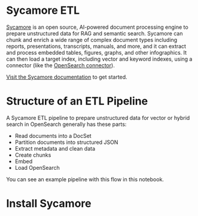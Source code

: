 # Sycamore ETL

[Sycamore](https://github.com/aryn-ai/sycamore) is an open source, AI-powered document processing engine to prepare unstructured data for RAG and semantic search. Sycamore can chunk and enrich a wide range of complex document types including reports, presentations, transcripts, manuals, and more, and it can extract and process embedded tables, figures, graphs, and other infographics. It can then load a target index, including vector and keyword indexes, using a connector (like the [OpenSearch connector](https://sycamore.readthedocs.io/en/stable/sycamore/connectors/opensearch.html)). 

[Visit the Sycamore documentation](https://sycamore.readthedocs.io/en/stable/sycamore/get_started.html) to get started.

# Structure of an ETL Pipeline

A Sycamore ETL pipeline to prepare unstructured data for vector or hybrid search in OpenSearch generally has these parts:

* Read documents into a DocSet
* Partition documents into structured JSON
* Extract metadata and clean data
* Create chunks
* Embed
* Load OpenSearch

You can see an example pipeline with this flow in this notebook.



# Install Sycamore

